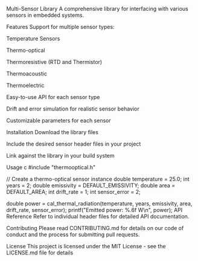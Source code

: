Multi-Sensor Library
A comprehensive library for interfacing with various sensors in embedded systems.

Features
Support for multiple sensor types:

Temperature Sensors

Thermo-optical

Thermoresistive (RTD and Thermistor)

Thermoacoustic

Thermoelectric

Easy-to-use API for each sensor type

Drift and error simulation for realistic sensor behavior

Customizable parameters for each sensor

Installation
Download the library files

Include the desired sensor header files in your project

Link against the library in your build system

Usage
c
#include "thermooptical.h"

// Create a thermo-optical sensor instance
double temperature = 25.0;
int years = 2;
double emissivity = DEFAULT_EMISSIVITY;
double area = DEFAULT_AREA;
int drift_rate = 1;
int sensor_error = 2;

double power = cal_thermal_radiation(temperature, years, emissivity, area, drift_rate, sensor_error);
printf("Emitted power: %.6f W\n", power);
API Reference
Refer to individual header files for detailed API documentation.

Contributing
Please read CONTRIBUTING.md for details on our code of conduct and the process for submitting pull requests.

License
This project is licensed under the MIT License - see the LICENSE.md file for details
